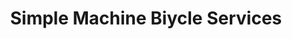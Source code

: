 ---
title: "Simple Machine Biycle Services"
url: /spokane/simple-machine-biycle-services/
shop: bicycle
---